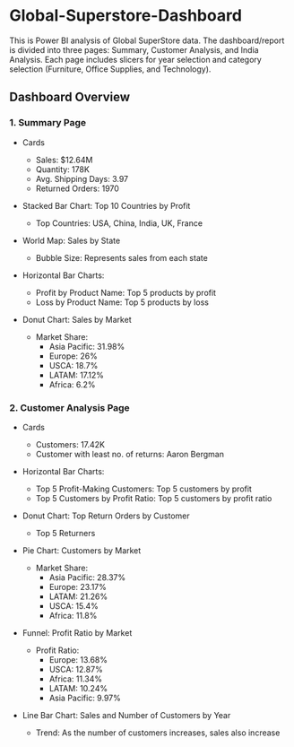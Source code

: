 # Global-Superstore-Dashboard

This is Power BI analysis of Global SuperStore data. The dashboard/report is divided into three pages: Summary, Customer Analysis, and India Analysis. Each page includes slicers for year selection and category selection (Furniture, Office Supplies, and Technology).

## Dashboard Overview
### 1. Summary Page

  - Cards
    - Sales: $12.64M
    - Quantity: 178K
    - Avg. Shipping Days: 3.97
    - Returned Orders: 1970

  - Stacked Bar Chart: Top 10 Countries by Profit
    - Top Countries: USA, China, India, UK, France
    
  - World Map: Sales by State
    - Bubble Size: Represents sales from each state
  
  - Horizontal Bar Charts:
    - Profit by Product Name: Top 5 products by profit
    - Loss by Product Name: Top 5 products by loss
  
  - Donut Chart: Sales by Market
    - Market Share:
      - Asia Pacific: 31.98%
      - Europe: 26%
      - USCA: 18.7%
      - LATAM: 17.12%
      - Africa: 6.2%

### 2. Customer Analysis Page

  - Cards
    - Customers: 17.42K
    - Customer with least no. of returns: Aaron Bergman

  - Horizontal Bar Charts:
    - Top 5 Profit-Making Customers: Top 5 customers by profit
    - Top 5 Customers by Profit Ratio: Top 5 customers by profit ratio

  - Donut Chart: Top Return Orders by Customer
    - Top 5 Returners

  - Pie Chart: Customers by Market
    - Market Share:
      - Asia Pacific: 28.37%
      - Europe: 23.17%
      - LATAM: 21.26%
      - USCA: 15.4%
      - Africa: 11.8%

  - Funnel: Profit Ratio by Market
    - Profit Ratio:
      - Europe: 13.68%
      - USCA: 12.87%
      - Africa: 11.34%
      - LATAM: 10.24%
      - Asia Pacific: 9.97%

  - Line Bar Chart: Sales and Number of Customers by Year
    - Trend: As the number of customers increases, sales also increase

